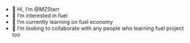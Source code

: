 - 👋 Hi, I’m @MZStarr
- 👀 I’m interested in fuel
- 🌱 I’m currently learning on fuel economy
- 💞️ I’m looking to collaborate with any people who learning fuel project too

<!---
MZStarr/MZStarr is a ✨ special ✨ repository because its `README.md` (this file) appears on your GitHub profile.
You can click the Preview link to take a look at your changes.
--->
